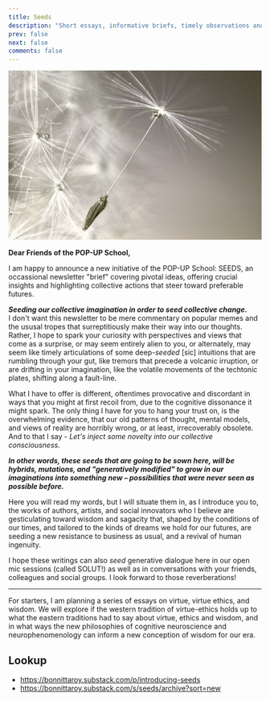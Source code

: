 ```yaml
---
title: Seeds
description: "Short essays, informative briefs, timely observations and philosophical reflections for all friends of the POP-UP School"
prev: false
next: false
comments: false
---
```


![](../images/seeds.jpg)

**Dear Friends of the POP-UP School,**

I am happy to announce a new initiative of the POP-UP School: SEEDS, an occassional newsletter "brief" covering pivotal ideas, offering crucial insights and highlighting collective actions that steer toward preferable futures.

***Seeding our collective imagination in order to seed collective change.***\
I don't want this newsletter to be mere commentary on popular memes and the ususal tropes that surreptitiously make their way into our thoughts. Rather, I hope to spark your curiosity with perspectives and views that come as a surprise, or may seem entirely alien to you, or alternately, may seem like timely articulations of some deep-*seeded* [sic] intuitions that are rumbling through your gut, like tremors that precede a volcanic irruption, or are drifting in your imagination, like the volatile movements of the techtonic plates, shifting along a fault-line.

What I have to offer is different, oftentimes provocative and discordant in ways that you might at first recoil from, due to the cognitive dissonance it might spark. The only thing I have for you to hang your trust on, is the overwhelming evidence, that our old patterns of thought, mental models, and views of reality are horribly wrong, or at least, irrecoverably obsolete. And to that I say - *Let's inject some novelty into our collective consciousness.*

***In other words, these seeds that are going to be sown here, will be hybrids, mutations, and "generatively modified" to grow in our imaginations into something new – possibilities that were never seen as possible before.***

Here you will read my words, but I will situate them in, as I introduce you to, the works of authors, artists, and social innovators who I believe are gesticulating toward wisdom and sagacity that, shaped by the conditions of our times, and tailored to the kinds of dreams we hold for our futures, are seeding a new resistance to business as usual, and a revival of human ingenuity.

I hope these writings can also *seed* generative dialogue here in our open mic sessions (called SOLUT!) as well as in conversations with your friends, colleagues and social groups. I look forward to those reverberations!

---

For starters, I am planning a series of essays on virtue, virtue ethics, and wisdom. We will explore if the western tradition of virtue-ethics holds up to what the eastern traditions had to say about virtue, ethics and wisdom, and in what ways the new philosophies of cognitive neuroscience and neurophenomenology can inform a new conception of wisdom for our era.

## Lookup

- https://bonnittaroy.substack.com/p/introducing-seeds
- https://bonnittaroy.substack.com/s/seeds/archive?sort=new
